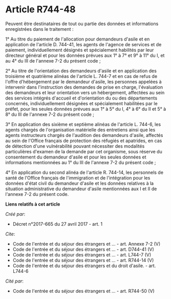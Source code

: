 # Article R744-48

Peuvent être destinataires de tout ou partie des données et informations enregistrées dans le traitement :

1° Au titre du paiement de l'allocation pour demandeurs d'asile et en application de l'article D. 744-41, les agents de
l'agence de services et de paiement, individuellement désignés et spécialement habilités par leur directeur général et pour
les données prévues aux 1° à 7° et 9° à 11° du I, et au 4° du III de l'annexe 7-2 du présent code ;

2° Au titre de l'orientation des demandeurs d'asile et en application des troisième et quatrième alinéas de l'article L.
744-7 et en cas de refus de l'offre d'hébergement par le demandeur d'asile, les personnes appelées à intervenir dans
l'instruction des demandes de prise en charge, l'évaluation des demandeurs et leur orientation vers un hébergement, affectées
au sein des services intégrés d'accueil et d'orientation du ou des départements concernés, individuellement désignées et
spécialement habilitées par le préfet, pour les seules données prévues aux 1° à 5° du I, 4° à 6° du II et 5° à 8° du III de
l'annexe 7-2 du présent code ;

3° En application des sixième et septième alinéas de l'article L. 744-6, les agents chargés de l'organisation matérielle des
entretiens ainsi que les agents instructeurs chargés de l'audition des demandeurs d'asile, affectés au sein de l'Office
français de protection des réfugiés et apatrides, en cas de détection d'une vulnérabilité pouvant nécessiter des modalités
particulières d'examen de la demande par cet organisme, sous réserve du consentement du demandeur d'asile et pour les seules
données et informations mentionnées au 1° du III de l'annexe 7-2 du présent code ;

4° En application du second alinéa de l'article R. 744-14, les personnels de santé de l'Office français de l'immigration et
de l'intégration pour les données d'état civil du demandeur d'asile et les données relatives à la situation administrative du
demandeur d'asile mentionnées aux I et II de l'annexe 7-2 du présent code.

**Liens relatifs à cet article**

_Créé par_:

  - Décret n°2017-665 du 27 avril 2017 - art. 1

_Cite_:

  - Code de l'entrée et du séjour des étrangers et ... - art. Annexe 7-2 (V)
  - Code de l'entrée et du séjour des étrangers et ... - art. D744-41 (V)
  - Code de l'entrée et du séjour des étrangers et ... - art. L744-7 (V)
  - Code de l'entrée et du séjour des étrangers et ... - art. R744-14 (V)
  - Code de l'entrée et du séjour des étrangers et du droit d'asile. - art. L744-6

_Cité par_:

  - Code de l'entrée et du séjour des étrangers et ... - art. R744-50 (V)
